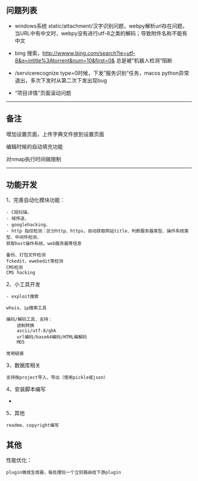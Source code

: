 
## 问题列表

* windows系统 static/attachment/汉字识别问题，webpy解析url存在问题，当URL中有中文时，webpy没有进行utf-8之类的解码；导致附件名称不能有中文
* bing 搜索，http://wwww.bing.com/search?ie=utf-8&q=intitle%3Atorrent&num=10&first=0& 总是被”机器人检测“阻断

* /servicerecognize type=0时候，下发”服务识别“任务，macos python异常退出，多次下发时从第二次下发出现bug

* “项目详情”页面滚动问题

---

## 备注

增加设置页面，上传字典文件放到设置页面

编辑时候的自动填充功能

对nmap执行时间做限制

---

## 功能开发

1、完善自动化模块功能：

	- C段扫描、
	- 域传送、
	- googlehacking、
	- http 指纹检测：区分http、https，自动获取网站title、判断服务器类型、操作系统类型、中间件检测、
	获取host操作系统、web服务器等信息

	备份、打包文件检测
	fckedit、ewebedit等检测
	CMS检测
	CMS hacking

2、小工具开发
	
	- exploit搜索

	whois、ip搜索工具

	编码/解码工具，支持：
		进制转换
		ascii/utf-8/gbk
		url编码/base64编码/HTML编解码
		MD5

	常用链接

3、数据库相关

	支持按project导入、导出（使用pickle或json）

4、安装脚本编写

-

5、其他
	
	readme、copyright编写


## 其他

性能优化：
	
	plugin做成生成器，每处理玩一个立刻路由给下游plugin
